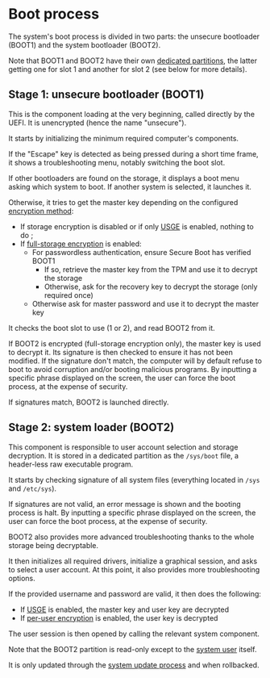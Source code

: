 # Boot process

The system's boot process is divided in two parts: the unsecure bootloader (BOOT1) and the system bootloader (BOOT2).

Note that BOOT1 and BOOT2 have their own [dedicated partitions](filesystem.md#partitions), the latter getting one for slot 1 and another for slot 2 (see below for more details).

## Stage 1: unsecure bootloader (BOOT1)

This is the component loading at the very beginning, called directly by the UEFI. It is unencrypted (hence the name "unsecure").

It starts by initializing the minimum required computer's components.

If the "Escape" key is detected as being pressed during a short time frame, it shows a troubleshooting menu, notably switching the boot slot.

If other bootloaders are found on the storage, it displays a boot menu asking which system to boot. If another system is selected, it launches it.

Otherwise, it tries to get the master key depending on the configured [encryption method](../features/encryption.md):

* If storage encryption is disabled or if only [USGE](../features/encryption.md#per-user-shared-global-encryption-usge) is enabled, nothing to do ;
* If [full-storage encryption](../features/encryption.md#full-storage-encryption) is enabled:
  * For passwordless authentication, ensure Secure Boot has verified BOOT1
    * If so, retrieve the master key from the TPM and use it to decrypt the storage
    * Otherwise, ask for the recovery key to decrypt the storage (only required once)
  * Otherwise ask for master password and use it to decrypt the master key

It checks the boot slot to use (1 or 2), and read BOOT2 from it.

If BOOT2 is encrypted (full-storage encryption only), the master key is used to decrypt it. Its signature is then checked to ensure it has not been modified. If the signature don't match, the computer will by default refuse to boot to avoid corruption and/or booting malicious programs. By inputting a specific phrase displayed on the screen, the user can force the boot process, at the expense of security.

If signatures match, BOOT2 is launched directly.

## Stage 2: system loader (BOOT2)

This component is responsible to user account selection and storage decryption. It is stored in a dedicated partition as the `/sys/boot` file, a header-less raw executable program.

It starts by checking signature of all system files (everything located in `/sys` and `/etc/sys`).

If signatures are not valid, an error message is shown and the booting process is halt. By inputting a specific phrase displayed on the screen, the user can force the boot process, at the expense of security.

BOOT2 also provides more advanced troubleshooting thanks to the whole storage being decryptable.

It then initializes all required drivers, initialize a graphical session, and asks to select a user account. At this point, it also provides more troubleshooting options.

If the provided username and password are valid, it then does the following:

* If [USGE](../features/encryption.md#per-user-shared-global-encryption-usge) is enabled, the master key and user key are decrypted
* If [per-user encryption](../features/encryption.md#per-user-encryption) is enabled, the user key is decrypted

The user session is then opened by calling the relevant system component.

Note that the BOOT2 partition is read-only except to the [system user](../concepts/users.md#user-permissions-level) itself.

It is only updated through the [system update process](update-processes.md#system-updates) and when rollbacked.
